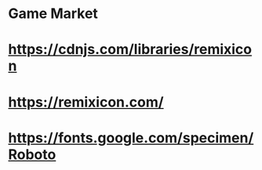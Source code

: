 # Game Market

# https://cdnjs.com/libraries/remixicon

# https://remixicon.com/

# https://fonts.google.com/specimen/Roboto